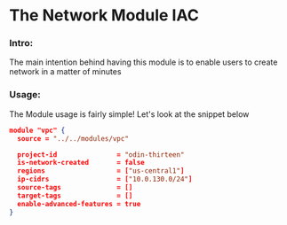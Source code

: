 # The Network Module IAC

### Intro:
The main intention behind having this module is to enable users to create network in a matter of minutes

### Usage:
The Module usage is fairly simple! Let's look at the snippet below

```json
module "vpc" {
  source = "../../modules/vpc"

  project-id               = "odin-thirteen"
  is-network-created       = false
  regions                  = ["us-central1"]
  ip-cidrs                 = ["10.0.130.0/24"]
  source-tags              = []
  target-tags              = []
  enable-advanced-features = true
}
```